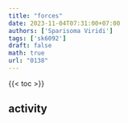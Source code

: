 ```yaml
---
title: "forces"
date: 2023-11-04T07:31:00+07:00
authors: ['Sparisoma Viridi']
tags: ['sk6092']
draft: false
math: true
url: "0138"
---
```

{{< toc >}}


## activity
